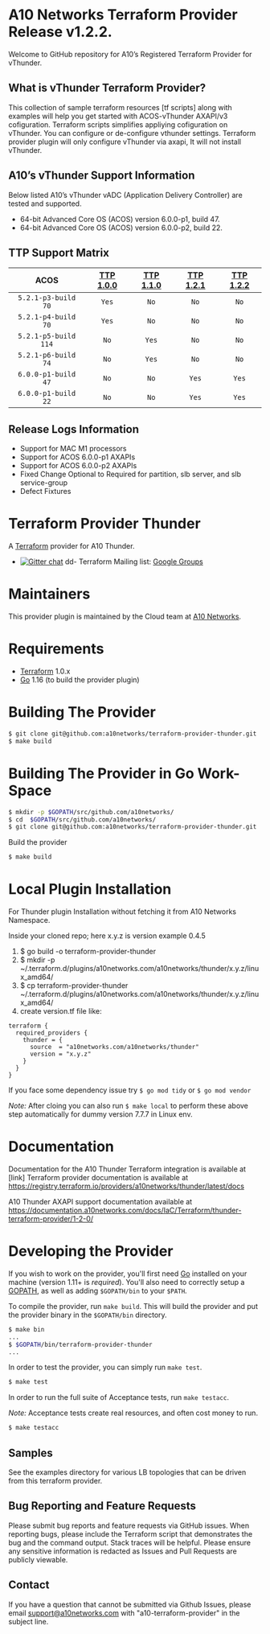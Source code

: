 # A10 Networks Terraform Provider Release v1.2.2.

Welcome to GitHub repository for A10’s Registered Terraform Provider for vThunder.

## What is vThunder Terraform Provider?

This collection of sample terraform resources [tf scripts] along with examples will help you get started with ACOS-vThunder AXAPI/v3 cofiguration.
Terraform scripts simplifies appliying cofiguration on vThunder. You can configure or de-configure vthunder settings. 
Terraform provider plugin will only configure vThunder via axapi, It will not install vThunder.

## A10’s vThunder Support Information

Below listed A10’s vThunder vADC (Application Delivery Controller) are tested and supported.
- 64-bit Advanced Core OS (ACOS) version 6.0.0-p1, build 47.
- 64-bit Advanced Core OS (ACOS) version 6.0.0-p2, build 22.

## TTP Support Matrix 

| ACOS | [TTP 1.0.0](https://github.com/a10networks/terraform-provider-thunder/tree/v1.0.0) | [TTP 1.1.0](https://github.com/a10networks/terraform-provider-thunder/tree/v1.1.0) | [TTP 1.2.1](https://github.com/a10networks/terraform-provider-thunder/tree/v1.2.1) | [TTP 1.2.2](https://github.com/a10networks/terraform-provider-thunder/tree/v1.2.2) | 
| :--------: | :-------: | :-------:  | :-------: | :-------: | 
| `5.2.1-p3-build 70` | `Yes` | `No`  | `No` | `No` |
| `5.2.1-p4-build 70` | `Yes` | `No`  | `No` | `No` |
| `5.2.1-p5-build 114`| `No`  | `Yes` | `No` | `No` |
| `5.2.1-p6-build 74` | `No`  | `Yes` | `No` | `No` |
| `6.0.0-p1-build 47` | `No`  | `No`  | `Yes`| `Yes` |
| `6.0.0-p1-build 22` | `No`  | `No`  | `Yes`| `Yes` |

## Release Logs Information

- Support for MAC M1 processors
- Support for ACOS 6.0.0-p1 AXAPIs
- Support for ACOS 6.0.0-p2 AXAPIs
- Fixed Change Optional to Required for partition, slb server, and slb service-group
- Defect Fixtures

# Terraform Provider Thunder

A [Terraform](https://www.terraform.io) provider for A10 Thunder.

- [![Gitter chat](https://badges.gitter.im/hashicorp-terraform/Lobby.png)](https://gitter.im/hashicorp-terraform/Lobby)
dd- Terraform Mailing list: [Google Groups](http://groups.google.com/group/terraform-tool)

# Maintainers

This provider plugin is maintained by the Cloud team at [A10 Networks](https://www.a10networks.com/).

# Requirements

- [Terraform](https://www.terraform.io/downloads.html) 1.0.x
- [Go](https://golang.org/doc/install) 1.16 (to build the provider plugin)


# Building The Provider 

```sh
$ git clone git@github.com:a10networks/terraform-provider-thunder.git
$ make build
```

# Building The Provider in Go Work-Space

```sh
$ mkdir -p $GOPATH/src/github.com/a10networks/
$ cd  $GOPATH/src/github.com/a10networks/
$ git clone git@github.com:a10networks/terraform-provider-thunder.git
```

Build the provider

```sh
$ make build
```

# Local Plugin Installation

For Thunder plugin Installation without fetching it from A10 Networks Namespace.  

Inside your cloned repo; here x.y.z is version example 0.4.5
1. $ go build -o terraform-provider-thunder
2. $ mkdir -p ~/.terraform.d/plugins/a10networks.com/a10networks/thunder/x.y.z/linux_amd64/
3. $ cp terraform-provider-thunder ~/.terraform.d/plugins/a10networks.com/a10networks/thunder/x.y.z/linux_amd64/
4. create version.tf file like:
```
terraform {
  required_providers {
    thunder = {
      source  = "a10networks.com/a10networks/thunder"
      version = "x.y.z"
    }
  }
}
```

If you face some dependency issue try `$ go mod tidy` or `$ go mod vendor`

*Note:* After cloing you can also run `$ make local` to perform these above step automatically for dummy version 7.7.7 in Linux env.

# Documentation

Documentation for the A10 Thunder Terraform integration is available at [link]
Terraform provider documentation is available at https://registry.terraform.io/providers/a10networks/thunder/latest/docs

A10 Thunder AXAPI support documentation available at https://documentation.a10networks.com/docs/IaC/Terraform/thunder-terraform-provider/1-2-0/

# Developing the Provider

If you wish to work on the provider, you'll first need [Go](http://www.golang.org) installed on your machine (version 1.11+ is *required*). You'll also need to correctly setup a [GOPATH](http://golang.org/doc/code.html#GOPATH), as well as adding `$GOPATH/bin` to your `$PATH`.

To compile the provider, run `make build`. This will build the provider and put the provider binary in the `$GOPATH/bin` directory.

```sh
$ make bin
...
$ $GOPATH/bin/terraform-provider-thunder
...
```

In order to test the provider, you can simply run `make test`.

```sh
$ make test
```

In order to run the full suite of Acceptance tests, run `make testacc`.

*Note:* Acceptance tests create real resources, and often cost money to run.

```sh
$ make testacc
```

## Samples
See the examples directory for various LB topologies that can be driven from this terraform provider.

## Bug Reporting and Feature Requests
Please submit bug reports and feature requests via GitHub issues. When reporting bugs, please include the Terraform script that demonstrates the bug and the command output. Stack traces will be helpful. Please ensure any sensitive information is redacted as Issues and Pull Requests are publicly viewable.

## Contact
If you have a question that cannot be submitted via Github Issues, please email support@a10networks.com with "a10-terraform-provider" in the subject line.

